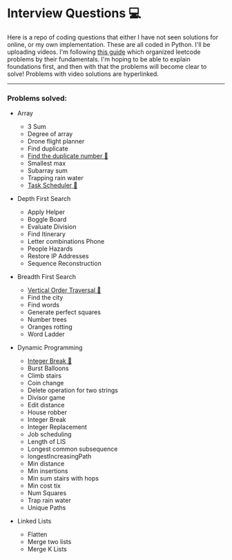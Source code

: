 # Interview Questions 💻

Here is a repo of coding questions that either I have not seen solutions for online, or my own implementation. These are all coded in Python. I'll be uploading videos. I'm following [this guide](https://docs.google.com/document/d/1wUCqhVHydWiDk6FJdFLSMpgigNrGcs4OFZg0Wa7JGEw/edit) which organized leetcode problems by their fundamentals. I'm hoping to be able to explain foundations first, and then with that the problems will become clear to solve! Problems with video solutions are hyperlinked.

---

### Problems solved:

* Array
  * 3 Sum
  * Degree of array
  * Drone flight planner
  * Find duplicate
  * [Find the duplicate number 🎦](https://www.youtube.com/watch?v=OM7yWsiRVGI)
  * Smallest max
  * Subarray sum
  * Trapping rain water
  * [Task Scheduler 🎦](https://youtu.be/QNQ6EIncxyw)

* Depth First Search
  * Apply Helper
  * Boggle Board
  * Evaluate Division
  * Find Itinerary
  * Letter combinations Phone
  * People Hazards
  * Restore IP Addresses
  * Sequence Reconstruction

* Breadth First Search
  * [Vertical Order Traversal 🎦](https://www.youtube.com/watch?v=3Wvl6_2oReY&t=4s)
  * Find the city
  * Find words
  * Generate perfect squares
  * Number trees
  * Oranges rotting
  * Word Ladder

* Dynamic Programming
  * [Integer Break 🎦](https://www.youtube.com/watch?v=m0OFK5LeEyw)
  * Burst Balloons
  * Climb stairs
  * Coin change
  * Delete operation for two strings
  * Divisor game
  * Edit distance
  * House robber
  * Integer Break
  * Integer Replacement
  * Job scheduling
  * Length of LIS
  * Longest common subsequence
  * longestIncreasingPath
  * Min distance
  * Min insertions
  * Min sum stairs with hops
  * Min cost tix
  * Num Squares
  * Trap rain water
  * Unique Paths

* Linked Lists
  * Flatten
  * Merge two lists
  * Merge K Lists
